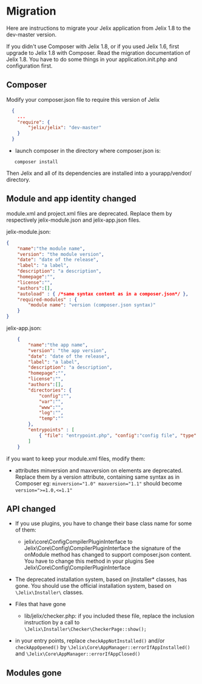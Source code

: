 Migration
==========

Here are instructions to migrate your Jelix application from Jelix 1.8 to the dev-master
version.

If you didn't use Composer with Jelix 1.8, or if you used Jelix 1.6, first upgrade to Jelix 1.8 with Composer.
Read the migration documentation of Jelix 1.8. You have to do some things in
your application.init.php and configuration first.

## Composer

Modify your composer.json file to require this version of Jelix

```json
  {
    ...
    "require": {
        "jelix/jelix": "dev-master"
    }
  }
```

- launch composer in the directory where composer.json is:

```
   composer install
```

Then Jelix and all of its dependencies are installed into a yourapp/vendor/ directory.

## Module and app identity changed

module.xml and project.xml files are deprecated. Replace them by respectively jelix-module.json
and jelix-app.json files.

jelix-module.json:
```json
{
    "name":"the module name",
    "version": "the module version",
    "date": "date of the release",
    "label": "a label",
    "description": "a description",
    "homepage":"",
    "license":"",
    "authors":[],
    "autoload" : { /*same syntax content as in a composer.json*/ },
    "required-modules" : {
        "module name": "version (composer.json syntax)"
    }
}
```

jelix-app.json:

```json
    {
        "name":"the app name",
        "version": "the app version",
        "date": "date of the release",
        "label": "a label",
        "description": "a description",
        "homepage":"",
        "license":"",
        "authors":[],
        "directories": {
            "config":"",
            "var":"",
            "www":"",
            "log":"",
            "temp":""
        },
        "entrypoints" : [
            { "file": "entrypoint.php", "config":"config file", "type": "classic|soap|jsonrpc..."}
        ]
    }
```

if you want to keep your module.xml files, modify them:

- attributes minversion and maxversion on <dependency> elements are deprecated. Replace
  them by a version attribute, containing same syntax as in Composer
  eg: ```minversion="1.0" maxversion="1.1"```
  should become ```version=">=1.0,<=1.1"```


## API changed

- If you use plugins, you have to change their base class name for some of them:
   - jelix\core\ConfigCompilerPluginInterface to Jelix\Core\Config\CompilerPluginInterface
        the signature of the onModule method has changed to support composer.json content.
        You have to change this method in your plugins
        See Jelix\Core\Config\CompilerPluginInterface

- The deprecated installation system, based on jInstaller* classes, has gone. You should
  use the official installation system, based on `\Jelix\Installer\` classes.

- Files that have gone
   - lib/jelix/checker.php: if you included these file, replace the inclusion instruction
     by a call to ```\Jelix\Installer\Checker\CheckerPage::show();```

- in your entry points, replace `checkAppNotInstalled()` and/or `checkAppOpened()`
  by `\Jelix\Core\AppManager::errorIfAppInstalled()` and `\Jelix\Core\AppManager::errorIfAppClosed()`


## Modules gone



